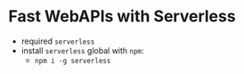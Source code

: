 # Fast WebAPIs with Serverless

- required `serverless`
- install `serverless` global with `npm`:
  - `npm i -g serverless`
